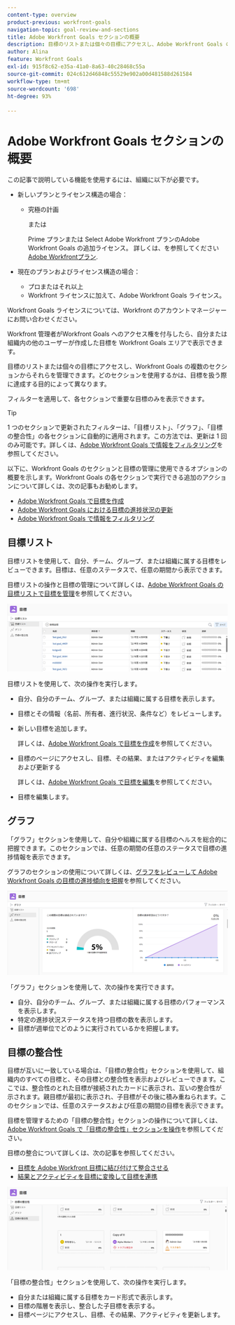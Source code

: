 ```yaml
---
content-type: overview
product-previous: workfront-goals
navigation-topic: goal-review-and-sections
title: Adobe Workfront Goals セクションの概要
description: 目標のリストまたは個々の目標にアクセスし、Adobe Workfront Goals の複数のセクションからそれらを管理できます。どのセクションを使用するかは、目標を扱う際に達成したい目的によって異なります。
author: Alina
feature: Workfront Goals
exl-id: 915f8c62-e35a-41a0-8a63-40c28468c55a
source-git-commit: 024c612d46848c55529e902a00d481588d261584
workflow-type: tm+mt
source-wordcount: '698'
ht-degree: 93%

---
```


# Adobe Workfront Goals セクションの概要

この記事で説明している機能を使用するには、組織に以下が必要です。

* 新しいプランとライセンス構造の場合：

   * 究極の計画

     または

     Prime プランまたは Select Adobe Workfront プランのAdobe Workfront Goals の追加ライセンス。 詳しくは、を参照してください [Adobe Workfrontプラン](https://www.workfront.com/plans).

* 現在のプランおよびライセンス構造の場合：

   * プロまたはそれ以上
   * Workfront ライセンスに加えて、Adobe Workfront Goals ライセンス。

Workfront Goals ライセンスについては、Workfront のアカウントマネージャーにお問い合わせください。

Workfront 管理者がWorkfront Goals へのアクセス権を付与したら、自分または組織内の他のユーザーが作成した目標を Workfront Goals エリアで表示できます。

目標のリストまたは個々の目標にアクセスし、Workfront Goals の複数のセクションからそれらを管理できます。どのセクションを使用するかは、目標を扱う際に達成する目的によって異なります。

フィルターを適用して、各セクションで重要な目標のみを表示できます。

>[!TIP]
>
>1 つのセクションで更新されたフィルターは、「目標リスト」、「グラフ」、「目標の整合性」の各セクションに自動的に適用されます。この方法では、更新は 1 回のみ可能です。詳しくは、[Adobe Workfront Goals で情報をフィルタリング](../../workfront-goals/goal-management/filter-information-wf-goals.md)を参照してください。

以下に、Workfront Goals のセクションと目標の管理に使用できるオプションの概要を示します。Workfront Goals の各セクションで実行できる追加のアクションについて詳しくは、次の記事もお勧めします。

* [Adobe Workfront Goals で目標を作成](../../workfront-goals/goal-management/create-goals.md)
* [Adobe Workfront Goals における目標の進捗状況の更新](../../workfront-goals/goal-review-and-workfront-goals-sections/check-in-goals.md)
* [Adobe Workfront Goals で情報をフィルタリング](../../workfront-goals/goal-management/filter-information-wf-goals.md)


## 目標リスト

目標リストを使用して、自分、チーム、グループ、または組織に属する目標をレビューできます。目標は、任意のステータスで、任意の期間から表示できます。

目標リストの操作と目標の管理について詳しくは、[Adobe Workfront Goals の目標リストで目標を管理](../../workfront-goals/goal-review-and-workfront-goals-sections/manage-goals-in-goal-list.md)を参照してください。

![](assets/goal-list-unshimmed.png)

目標リストを使用して、次の操作を実行します。

* 自分、自分のチーム、グループ、または組織に属する目標を表示します。
* 目標とその情報（名前、所有者、進行状況、条件など）をレビューします。
* 新しい目標を追加します。

  詳しくは、[Adobe Workfront Goals で目標を作成](../../workfront-goals/goal-management/create-goals.md)を参照してください。

* 目標のページにアクセスし、目標、その結果、またはアクティビティを編集および更新する

  詳しくは、[Adobe Workfront Goals で目標を編集](../../workfront-goals/goal-management/edit-goals.md)を参照してください。

* 目標を編集します。

## グラフ

「グラフ」セクションを使用して、自分や組織に属する目標のヘルスを総合的に把握できます。このセクションでは、任意の期間の任意のステータスで目標の進捗情報を表示できます。

グラフのセクションの使用について詳しくは、[グラフをレビューして Adobe Workfront Goals の目標の進捗傾向を把握](../../workfront-goals/goal-review-and-workfront-goals-sections/review-goal-graphs.md)を参照してください。

![](assets/graphs-section-unshimmed.png)

「グラフ」セクションを使用して、次の操作を実行できます。

* 自分、自分のチーム、グループ、または組織に属する目標のパフォーマンスを表示します。
* 特定の進捗状況ステータスを持つ目標の数を表示します。
* 目標が週単位でどのように実行されているかを把握します。

## 目標の整合性

目標が互いに一致している場合は、「目標の整合性」セクションを使用して、組織内のすべての目標と、その目標との整合性を表示およびレビューできます。ここでは、整合性のとれた目標が接続されたカードに表示され、互いの整合性が示されます。親目標が最初に表示され、子目標がその後に積み重ねられます。このセクションでは、任意のステータスおよび任意の期間の目標を表示できます。

目標を管理するための「目標の整合性」セクションの操作について詳しくは、[Adobe Workfront Goals で「目標の整合性」セクションを操作](../../workfront-goals/goal-alignment/navigate-goal-alignment-chart.md)を参照してください。

目標の整合について詳しくは、次の記事を参照してください。

* [目標を Adobe Workfront 目標に結び付けて整合させる](../../workfront-goals/goal-alignment/align-goals-by-connecting-them.md)
* [結果とアクティビティを目標に変換して目標を連携](../../workfront-goals/goal-alignment/align-goals-by-converting-results-activities.md)

![](assets/goal-alignment-section-unshimmed.png)

「目標の整合性」セクションを使用して、次の操作を実行します。

* 自分または組織に属する目標をカード形式で表示します。
* 目標の階層を表示し、整合した子目標を表示する。
* 目標ページにアクセスし、目標、その結果、アクティビティを更新します。

<!--
## Pulse

<span class="preview"> The Pulse section has been removed from the Preview environment and will be removed from Workfront Goals with the 23.1 release. Use the Goal List area to review goals that you or your teams are responsible for.</span> 

You can use the Pulse section to review and request updates to goals that might influence the progress of your goals. These could be your own goals, or goals that belong to your teams, groups, or your organization. You can view goals in any status and from any time period in this section.

>[!TIP]
>
>Only goals that have been checked in on at least once display in the Pulse section.

For information about reviewing goals using the Pulse section, see [Review goals in the Adobe Workfront Goals Pulse section](../../workfront-goals/goal-review-and-workfront-goals-sections/review-goals-in-pulse.md).

![](assets/pulse-section-350x141.png)

Use the Pulse section to do the following:

* View goals that belong to your teams, groups, or organization. 
* Review goal progress and updates, including aligned goals, their results, and activities. 
* Make or ask for updates to a goal by adding a comment. 
* Access the Goal Details panel and edit and update the goal, its results, or activities.
* Add new goals. 
* Check in on goals.

  >[!TIP]
  >
  >Clicking Check in opens the Check-in section in the left panel.

## Check-in

<span class="preview"> The Check-in section has been removed from the Preview environment and will be removed from Workfront Goals with the 23.1 release. Use the Goal List area to review goals that you or your teams are responsible for.</span>

You must have access to Edit Goals in your access level before you can access the Check- in section. For information about granting access to Goals, see  [Grant access to Adobe Workfront Goals](../../administration-and-setup/add-users/configure-and-grant-access/grant-access-goals.md).

You can use the Check-in section to update active goals and any results and activities that you are the owner of. You can primarily view only goals in an Active status in this section. Children goals aligned to active parents also display in the Check-in section, regardless of their status.

>[!IMPORTANT]
>
>* A goal displays in the Check-in section only if it is assigned to you or if it has a result or activity that is assigned to you. 
>* If a goal assigned to you is the child goal of a parent that is not assigned to you and your goal (the child goal) is closed, inactive, or a draft, the parent goal does not display in your Check-in section. 
>

For information about managing goals in the Goal List, see [Manage goals in the Goal List of Adobe Workfront Goals](../../workfront-goals/goal-review-and-workfront-goals-sections/manage-goals-in-goal-list.md).

![](assets/check-in-section-350x143.png)

Use the Check-in section to do the following:

* Review goal progress and updates, including aligned goals, their results, and activities. 
* Update the progress on the results and activities that are assigned to you. For information about updating goals by checking in on them, see [Update goal progress in Adobe Workfront Goals](../../workfront-goals/goal-review-and-workfront-goals-sections/check-in-goals.md).

  >[!IMPORTANT]
  >
  >You can check in only on the results and activities assigned to you in the Check-in section, and not those that are assigned to other entities.

* Add a comment to a goal, then click Post to make or ask for updates to a goal. 
* Access the Goal Details panel and edit and update the goal, its results, or activities.
* Add new goals.
-->

